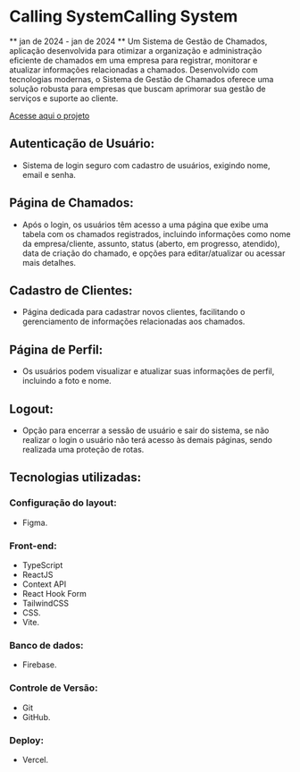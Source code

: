 # Calling SystemCalling System
** jan de 2024 - jan de 2024 **
Um Sistema de Gestão de Chamados, aplicação desenvolvida para otimizar a organização e administração eficiente de chamados em uma empresa para registrar, monitorar e atualizar informações relacionadas a chamados.
Desenvolvido com tecnologias modernas, o Sistema de Gestão de Chamados oferece uma solução robusta para empresas que buscam aprimorar sua gestão de serviços e suporte ao cliente.

[Acesse aqui o projeto](https://calling-systems-firebase-app.vercel.app/)

## Autenticação de Usuário: 
- Sistema de login seguro com cadastro de usuários, exigindo nome, email e senha.

## Página de Chamados: 
- Após o login, os usuários têm acesso a uma página que exibe uma tabela com os chamados registrados, incluindo informações como nome da empresa/cliente, assunto, status (aberto, em progresso, atendido), data de criação do chamado, e opções para editar/atualizar ou acessar mais detalhes.

## Cadastro de Clientes: 
- Página dedicada para cadastrar novos clientes, facilitando o gerenciamento de informações relacionadas aos chamados.

## Página de Perfil: 
- Os usuários podem visualizar e atualizar suas informações de perfil, incluindo a foto e nome.

## Logout: 
- Opção para encerrar a sessão de usuário e sair do sistema, se não realizar o login o usuário não terá acesso às demais páginas, sendo realizada uma proteção de rotas.

## Tecnologias utilizadas:

### Configuração do layout: 
- Figma.

### Front-end:
- TypeScript
- ReactJS
- Context API
- React Hook Form
- TailwindCSS
- CSS.
- Vite.

### Banco de dados:
- Firebase.

### Controle de Versão: 
- Git
- GitHub.

### Deploy:
- Vercel.
